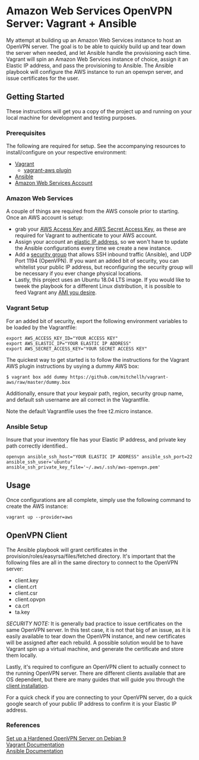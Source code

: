 # Amazon Web Services OpenVPN Server: Vagrant + Ansible

My attempt at building up an Amazon Web Services instance to host an OpenVPN
server. The goal is to be able to quickly build up and tear down the server
when needed, and let Ansible handle the provisioning each time. Vagrant will
spin an Amazon Web Services instance of choice, assign it an Elastic IP
address, and pass the provisioning to Ansible. The Ansible playbook will
configure the AWS instance to run an openvpn server, and issue certificates for
the user. 

<!-- GETTING STARTED -->
## Getting Started
These instructions will get you a copy of the project up and running on your
local machine for development and testing purposes. 

<!-- PREREQS -->
### Prerequisites
The following are required for setup. See the accompanying resources to install/configure on your respective environment: 
- [Vagrant][1]
    - [vagrant-aws plugin][2]
- [Ansible][3]
- [Amazon Web Services Account][4]

[1]: https://www.vagrantup.com/docs/installation/
[2]: https://github.com/mitchellh/vagrant-aws
[3]: https://docs.ansible.com/ansible/latest/installation_guide/intro_installation.html
[4]: https://aws.amazon.com/premiumsupport/knowledge-center/create-and-activate-aws-account/

### Amazon Web Services
A couple of things are required from the AWS console prior to starting. Once an AWS account is setup:
- grab your [AWS Access Key and AWS Secret Access Key][5], as these are required for Vagrant to authenticate to your AWS account.
- Assign your account an [elastic IP address][7], so we won't have to update the Ansible configurations every time we create a new instance.
- Add a [security group][8] that allows SSH inbound traffic (Ansible), and UDP Port 1194 (OpenVPN). If you want an added bit of security, you can whitelist your
public IP address, but reconfiguring the security group will be necessary if
you ever change physical locations. 
- Lastly, this project uses an Ubuntu 18.04 LTS image. If you would like to tweek the playbook for a different Linux distribution, it is possible to feed Vagrant any [AMI you desire][9]. 

[5]: https://aws.amazon.com/blogs/security/wheres-my-secret-access-key/
[6]: https://docs.aws.amazon.com/AWSEC2/latest/UserGuide/ec2-key-pairs.html
[7]: https://docs.aws.amazon.com/AWSEC2/latest/UserGuide/elastic-ip-addresses-eip.html
[8]: https://docs.aws.amazon.com/vpc/latest/userguide/VPC_SecurityGroups.html
[9]: https://aws.amazon.com/amazon-linux-ami/

### Vagrant Setup
For an added bit of security, export the following environment variables to be
loaded by the Vagrantfile:
```
export AWS_ACCESS_KEY_ID="YOUR ACCESS KEY"
export AWS_ELASTIC_IP="YOUR ELASTIC IP ADDRESS"
export AWS_SECRET_ACCESS_KEY="YOUR SECRET ACCESS KEY"
```

The quickest way to get started is to follow the instructions for the Vagrant
AWS plugin instructions by usying a dummy AWS box:
```
$ vagrant box add dummy https://github.com/mitchellh/vagrant-aws/raw/master/dummy.box
```

Additionally, ensure that your keypair path, region, security group name, and
default ssh username are all correct in the Vagrantfile.

Note the default Vagrantfile uses the free t2.micro instance. 

### Ansible Setup
Insure that your inventory file has your Elastic IP address, and private key
path correctly identified..
```
openvpn ansible_ssh_host="YOUR ELASTIC IP ADDRESS" ansible_ssh_port=22 ansible_ssh_user='ubuntu' ansible_ssh_private_key_file='~/.aws/.ssh/aws-openvpn.pem'
``` 

<!-- Usage Examples -->
## Usage
Once configurations are all complete, simply use the following command to
create the AWS instance:
```
vagrant up --provider=aws
```

## OpenVPN Client
The Ansible playbook will grant certificates in the
provision/roles/easyrsa/files/fetched directory. It's important that the
following files are all in the same directory to connect to the OpenVPN server:
- client.key
- client.crt
- client.csr
- client.opvpn
- ca.crt
- ta.key

*SECURITY NOTE:* It is generally bad practice to issue certificates on the same
OpenVPN server. In this test case, it is not that big of an issue, as it is
easily available to tear down the OpenVPN instance, and new certificates will
be assigned after each rebuild. A possible solution would be to have Vagrant
spin up a virtual machine, and generate the certificate and store them locally.

Lastly, it's required to configure an OpenVPN client to actually connect to the
running OpenVPN server. There are different clients available that are OS
dependent, but there are many guides that will guide you through the [client
installation][10].

[10]: https://www.linode.com/docs/networking/vpn/configuring-openvpn-client-devices/

For a quick check if you are connecting to your OpenVPN server, do a quick
google search of your public IP address to confirm it is your Elastic IP
address.

### References
[Set up a Hardened OpenVPN Server on Debian 9](https://www.linode.com/docs/networking/vpn/set-up-a-hardened-openvpn-server/)\
[Vagrant Documentation](https://www.vagrantup.com/docs/)\
[Ansible Documentation](https://docs.ansible.com/)
